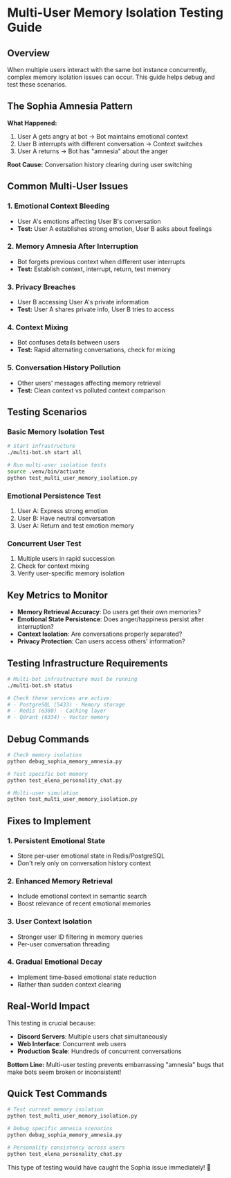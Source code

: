 # Multi-User Memory Isolation Testing Guide

## Overview
When multiple users interact with the same bot instance concurrently, complex memory isolation issues can occur. This guide helps debug and test these scenarios.

## The Sophia Amnesia Pattern

**What Happened:**
1. User A gets angry at bot → Bot maintains emotional context
2. User B interrupts with different conversation → Context switches
3. User A returns → Bot has "amnesia" about the anger

**Root Cause:** Conversation history clearing during user switching

## Common Multi-User Issues

### 1. **Emotional Context Bleeding**
- User A's emotions affecting User B's conversation
- **Test:** User A establishes strong emotion, User B asks about feelings

### 2. **Memory Amnesia After Interruption**
- Bot forgets previous context when different user interrupts
- **Test:** Establish context, interrupt, return, test memory

### 3. **Privacy Breaches**
- User B accessing User A's private information
- **Test:** User A shares private info, User B tries to access

### 4. **Context Mixing**
- Bot confuses details between users
- **Test:** Rapid alternating conversations, check for mixing

### 5. **Conversation History Pollution**
- Other users' messages affecting memory retrieval
- **Test:** Clean context vs polluted context comparison

## Testing Scenarios

### Basic Memory Isolation Test
```bash
# Start infrastructure
./multi-bot.sh start all

# Run multi-user isolation tests
source .venv/bin/activate
python test_multi_user_memory_isolation.py
```

### Emotional Persistence Test
1. User A: Express strong emotion
2. User B: Have neutral conversation
3. User A: Return and test emotion memory

### Concurrent User Test
1. Multiple users in rapid succession
2. Check for context mixing
3. Verify user-specific memory isolation

## Key Metrics to Monitor

- **Memory Retrieval Accuracy**: Do users get their own memories?
- **Emotional State Persistence**: Does anger/happiness persist after interruption?
- **Context Isolation**: Are conversations properly separated?
- **Privacy Protection**: Can users access others' information?

## Testing Infrastructure Requirements

```bash
# Multi-bot infrastructure must be running
./multi-bot.sh status

# Check these services are active:
# - PostgreSQL (5433) - Memory storage
# - Redis (6380) - Caching layer  
# - Qdrant (6334) - Vector memory
```

## Debug Commands

```bash
# Check memory isolation
python debug_sophia_memory_amnesia.py

# Test specific bot memory
python test_elena_personality_chat.py

# Multi-user simulation
python test_multi_user_memory_isolation.py
```

## Fixes to Implement

### 1. **Persistent Emotional State**
- Store per-user emotional state in Redis/PostgreSQL
- Don't rely only on conversation history context

### 2. **Enhanced Memory Retrieval**
- Include emotional context in semantic search
- Boost relevance of recent emotional memories

### 3. **User Context Isolation**
- Stronger user ID filtering in memory queries
- Per-user conversation threading

### 4. **Gradual Emotional Decay**
- Implement time-based emotional state reduction
- Rather than sudden context clearing

## Real-World Impact

This testing is crucial because:
- **Discord Servers**: Multiple users chat simultaneously
- **Web Interface**: Concurrent web users
- **Production Scale**: Hundreds of concurrent conversations

**Bottom Line:** Multi-user testing prevents embarrassing "amnesia" bugs that make bots seem broken or inconsistent!

## Quick Test Commands

```bash
# Test current memory isolation
python test_multi_user_memory_isolation.py

# Debug specific amnesia scenarios  
python debug_sophia_memory_amnesia.py

# Personality consistency across users
python test_elena_personality_chat.py
```

This type of testing would have caught the Sophia issue immediately! 🎯
